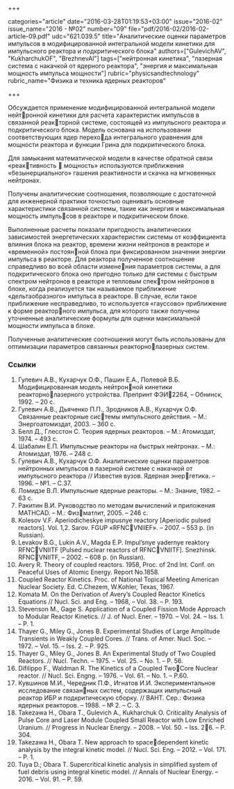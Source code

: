 +++

categories="article"
date="2016-03-28T01:19:53+03:00"
issue="2016-02"
issue_name="2016 - №02"
number="09"
file="pdf/2016-02/2016-02-article-09.pdf"
udc="621.039.5"
title="Аналитические оценки параметров импульсов в модифицированной интегральной модели кинетики для импульсного реактора и подкритического блока"
authors=["GulevichAV", "KukharchukOF", "BrezhnevAI"]
tags=["нейтронная кинетика", "лазерная система с накачкой от ядерного реактора", "энергия и максимальная мощность импульса мощности"]
rubric="physicsandtechnology"
rubric_name="Физика и техника ядерных реакторов"

+++

Обсуждается применение модифицированной интегральной модели нейтронной кинетики для расчета характеристик импульсов в связанной реакторной системе, состоящей из импульсного реактора и подкритического блока. 
Модель основана на использовании соответствующих ядер перехода интегрального уравнения для мощности реактора и функции Грина для
подкритического блока.

Для замыкания математической модели в качестве обратной связи «реактивность  мощность» используются приближения «безынерциального» гашения реактивности и скачка на мгновенных нейтронах.

Получены аналитические соотношения, позволяющие с достаточной для инженерной практики точностью оценивать основные характеристики связанной системы, такие как энергия и максимальная мощность импульсов в реакторе и подкритическом блоке.

Выполненные расчеты показали пригодность аналитических зависимостей энергетических характеристик системы от коэффициента влияния блока на реактор, времени жизни нейтронов в реакторе и «временной» постоянной блока при фиксированном значении энергии импульса в реакторе. 
Для реактора полученное соотношение справедливо во всей области изменения параметров системы, а для подкритического блока оно пригодно только для системы с быстрым спектром нейтронов в реакторе и тепловым спектром нейтронов в блоке, когда реализуется так называемое приближение «дельтаобразного» импульса в реакторе. 
В случае, если такое приближение несправедливо, то используется «гауссово» приближение к форме реакторного импульса, для которого также получены уточненные аналитические формулы для оценки максимальной мощности импульса в блоке.

Полученные аналитические соотношения могут быть использованы для оптимизации параметров связанных реакторнолазерных систем.

### Ссылки

1. Гулевич А.В., Кухарчук О.Ф., Пашин Е.А., Полевой В.Б. Модифицированная модель нейтронной кинетики реакторнолазерного устройства. Препринт ФЭИ2264, – Обнинск, 1992. – 20 с.
2. Гулевич А.В., Дьяченко П.П., Зродников А.В., Кухарчук О.Ф. Связанные реакторные системы импульсного действия. – М.: Энергоатомиздат, 2003. – 360 с.
3. Белл Д., Глесстон С. Теория ядерных реакторов. – М.: Атомиздат, 1974. – 493 с.
4. Шабалин Е.П. Импульсные реакторы на быстрых нейтронах. – М.: Атомиздат, 1976. – 248 с.
5. Гулевич А.В., Кухарчук О.Ф. Аналитические оценки параметров нейтронных импульсов в лазерной системе с накачкой от импульсного реактора // Известия вузов. Ядерная энергетика. – 1996. – №1. – С.37.
6. Ломидзе В.Л. Импульсные ядерные реакторы. – М.: Знание, 1982. –63 с.
7. Ракитин В.И. Руководство по методам вычислений и приложения MATHCAD. – М.: Физматлит, 2005. – 246 с.
8. Kolesov V.F. Aperiodicheskye impusnye reactory [Aperiodic pulsed reactors]. Vol. 1,2. Sarov. FGUP «RFNCVNIIEF». – 2007. – 553 p. (in Russian).
9. Levakov B.G., Lukin A.V., Magda E.P. Impul’snye yadernye reaktory RFNCVNIITF [Pulsed nuclear reactors of RFNCVNIITF]. Snezhinsk. RFNCVNIITF, – 2002. – 608 p. (in Russian).
10. Avery R. Theory of coupled reactors. 1958, Proc. of 2nd Int. Conf. on Peaceful Uses of Atomic Energy. Report No.1858.
11. Coupled Reactor Kinetics. Proc. of National Topical Meeting American Nuclear Society. Ed. C.Chezem, W.Kohler, Texas, 1967.
12. Komata M. On the Derivation of Avery’s Coupled Reactor Kinetics Equations // Nucl. Sci. and Eng. – 1968, – Vol. 38. – P. 193.
13. Stevenson M., Gage S. Application of a Coupled Fission Mode Approach to Modular Reactor Kinetics. // J. of Nucl. Ener. – 1970. – Vol. 24. – Iss. 1. – P. 1.
14. Thayer G., Miley G., Jones B. Experimental Studies of Large Amplitude Transients in Weakly Coupled Cores. // Trans. of Amer. Nucl. Soc. – 1972. – Vol. 15. – Iss. 2. – P. 925.
15. Thayer G., Miley G., Jones B. An Experimental Study of Two Coupled Reactors. // Nucl. Techn. – 1975. – Vol. 25. – No. 1. – Р. 56.
16. Difilippo F., Waldman R. The Kinetics of a Coupled TwoCore Nuclear reactor. // Nucl. Sci. Engng. – 1976. – Vol. 61. – No. 1. – P.60.
17. Кувшинов М.И., Чередник П.Ф., Игнатов И.И. Экспериментальное исследование связанных систем, содержащих импульсный реактор ИБР и подкритическую сборку. // ВАНТ. Сер.: Физика ядерных реакторов. – 1988. – № 2. – С. 3.
18. Takezawa H., Obara T., Gulevich A., Kukharchuk O. Criticality Analysis of Pulse Core and Laser Module Coupled Small Reactor with Low Enriched Uranium. // Progress in Nuclear Energy. – 2008. – Vol. 50. – Iss. 26. – P. 304.
19. Takezawa H., Obara T. New approach to spacedependent kinetic analysis by the integral kinetic model. // Nucl. Sci. Eng. – 2012. – Vol. 171. – P. 1.
20. Tuya D.; Obara T. Supercritical kinetic analysis in simplified system of fuel debris using integral kinetic model. // Annals of Nuclear Energy. – 2016. – Vol. 91. – P. 59.